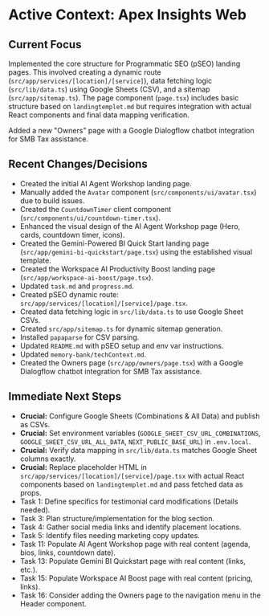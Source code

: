 # Active Context: Apex Insights Web

## Current Focus

Implemented the core structure for Programmatic SEO (pSEO) landing pages. This involved creating a dynamic route (`src/app/services/[location]/[service]`), data fetching logic (`src/lib/data.ts`) using Google Sheets (CSV), and a sitemap (`src/app/sitemap.ts`). The page component (`page.tsx`) includes basic structure based on `landingtemplet.md` but requires integration with actual React components and final data mapping verification.

Added a new "Owners" page with a Google Dialogflow chatbot integration for SMB Tax assistance.

## Recent Changes/Decisions

*   Created the initial AI Agent Workshop landing page.
*   Manually added the `Avatar` component (`src/components/ui/avatar.tsx`) due to build issues.
*   Created the `CountdownTimer` client component (`src/components/ui/countdown-timer.tsx`).
*   Enhanced the visual design of the AI Agent Workshop page (Hero, cards, countdown timer, icons).
*   Created the Gemini-Powered BI Quick Start landing page (`src/app/gemini-bi-quickstart/page.tsx`) using the established visual template.
*   Created the Workspace AI Productivity Boost landing page (`src/app/workspace-ai-boost/page.tsx`).
*   Updated `task.md` and `progress.md`.
*   Created pSEO dynamic route: `src/app/services/[location]/[service]/page.tsx`.
*   Created data fetching logic in `src/lib/data.ts` to use Google Sheet CSVs.
*   Created `src/app/sitemap.ts` for dynamic sitemap generation.
*   Installed `papaparse` for CSV parsing.
*   Updated `README.md` with pSEO setup and env var instructions.
*   Updated `memory-bank/techContext.md`.
*   Created the Owners page (`src/app/owners/page.tsx`) with a Google Dialogflow chatbot integration for SMB Tax assistance.

## Immediate Next Steps

*   **Crucial:** Configure Google Sheets (Combinations & All Data) and publish as CSVs.
*   **Crucial:** Set environment variables (`GOOGLE_SHEET_CSV_URL_COMBINATIONS`, `GOOGLE_SHEET_CSV_URL_ALL_DATA`, `NEXT_PUBLIC_BASE_URL`) in `.env.local`.
*   **Crucial:** Verify data mapping in `src/lib/data.ts` matches Google Sheet columns exactly.
*   **Crucial:** Replace placeholder HTML in `src/app/services/[location]/[service]/page.tsx` with actual React components based on `landingtemplet.md` and pass fetched data as props.
*   Task 1: Define specifics for testimonial card modifications (Details needed).
*   Task 3: Plan structure/implementation for the blog section.
*   Task 4: Gather social media links and identify placement locations.
*   Task 5: Identify files needing marketing copy updates.
*   Task 11: Populate AI Agent Workshop page with real content (agenda, bios, links, countdown date).
*   Task 13: Populate Gemini BI Quickstart page with real content (links, etc.).
*   Task 15: Populate Workspace AI Boost page with real content (pricing, links).
*   Task 16: Consider adding the Owners page to the navigation menu in the Header component. 